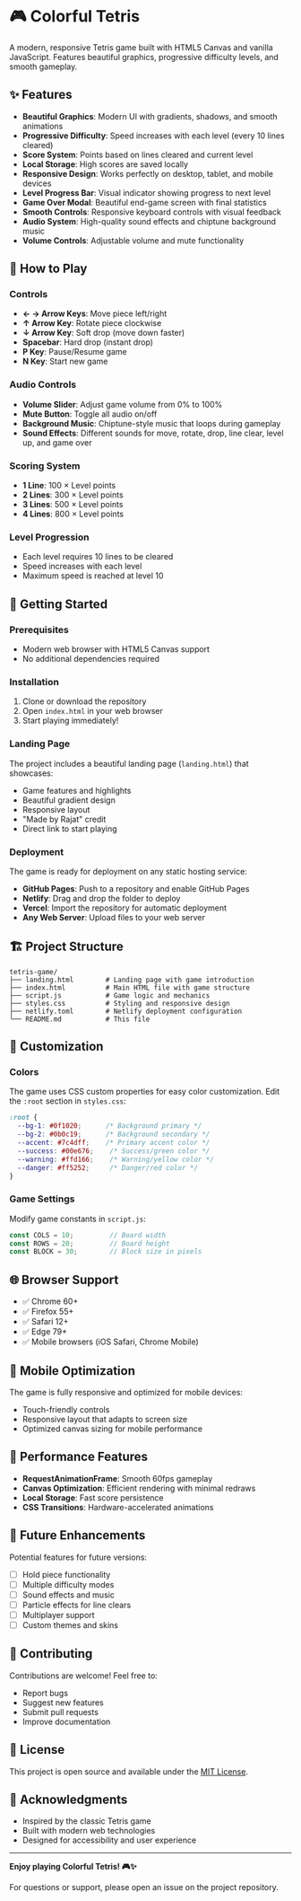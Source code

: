 # 🎮 Colorful Tetris

A modern, responsive Tetris game built with HTML5 Canvas and vanilla JavaScript. Features beautiful graphics, progressive difficulty levels, and smooth gameplay.

## ✨ Features

- **Beautiful Graphics**: Modern UI with gradients, shadows, and smooth animations
- **Progressive Difficulty**: Speed increases with each level (every 10 lines cleared)
- **Score System**: Points based on lines cleared and current level
- **Local Storage**: High scores are saved locally
- **Responsive Design**: Works perfectly on desktop, tablet, and mobile devices
- **Level Progress Bar**: Visual indicator showing progress to next level
- **Game Over Modal**: Beautiful end-game screen with final statistics
- **Smooth Controls**: Responsive keyboard controls with visual feedback
- **Audio System**: High-quality sound effects and chiptune background music
- **Volume Controls**: Adjustable volume and mute functionality

## 🎯 How to Play

### Controls
- **← → Arrow Keys**: Move piece left/right
- **↑ Arrow Key**: Rotate piece clockwise
- **↓ Arrow Key**: Soft drop (move down faster)
- **Spacebar**: Hard drop (instant drop)
- **P Key**: Pause/Resume game
- **N Key**: Start new game

### Audio Controls
- **Volume Slider**: Adjust game volume from 0% to 100%
- **Mute Button**: Toggle all audio on/off
- **Background Music**: Chiptune-style music that loops during gameplay
- **Sound Effects**: Different sounds for move, rotate, drop, line clear, level up, and game over

### Scoring System
- **1 Line**: 100 × Level points
- **2 Lines**: 300 × Level points
- **3 Lines**: 500 × Level points
- **4 Lines**: 800 × Level points

### Level Progression
- Each level requires 10 lines to be cleared
- Speed increases with each level
- Maximum speed is reached at level 10

## 🚀 Getting Started

### Prerequisites
- Modern web browser with HTML5 Canvas support
- No additional dependencies required

### Installation
1. Clone or download the repository
2. Open `index.html` in your web browser
3. Start playing immediately!

### Landing Page
The project includes a beautiful landing page (`landing.html`) that showcases:
- Game features and highlights
- Beautiful gradient design
- Responsive layout
- "Made by Rajat" credit
- Direct link to start playing

### Deployment
The game is ready for deployment on any static hosting service:

- **GitHub Pages**: Push to a repository and enable GitHub Pages
- **Netlify**: Drag and drop the folder to deploy
- **Vercel**: Import the repository for automatic deployment
- **Any Web Server**: Upload files to your web server

## 🏗️ Project Structure

```
tetris-game/
├── landing.html        # Landing page with game introduction
├── index.html          # Main HTML file with game structure
├── script.js           # Game logic and mechanics
├── styles.css          # Styling and responsive design
├── netlify.toml        # Netlify deployment configuration
└── README.md           # This file
```

## 🎨 Customization

### Colors
The game uses CSS custom properties for easy color customization. Edit the `:root` section in `styles.css`:

```css
:root {
  --bg-1: #0f1020;      /* Background primary */
  --bg-2: #0b0c19;      /* Background secondary */
  --accent: #7c4dff;    /* Primary accent color */
  --success: #00e676;    /* Success/green color */
  --warning: #ffd166;    /* Warning/yellow color */
  --danger: #ff5252;     /* Danger/red color */
}
```

### Game Settings
Modify game constants in `script.js`:

```javascript
const COLS = 10;         // Board width
const ROWS = 20;         // Board height
const BLOCK = 30;        // Block size in pixels
```

## 🌐 Browser Support

- ✅ Chrome 60+
- ✅ Firefox 55+
- ✅ Safari 12+
- ✅ Edge 79+
- ✅ Mobile browsers (iOS Safari, Chrome Mobile)

## 📱 Mobile Optimization

The game is fully responsive and optimized for mobile devices:
- Touch-friendly controls
- Responsive layout that adapts to screen size
- Optimized canvas sizing for mobile performance

## 🔧 Performance Features

- **RequestAnimationFrame**: Smooth 60fps gameplay
- **Canvas Optimization**: Efficient rendering with minimal redraws
- **Local Storage**: Fast score persistence
- **CSS Transitions**: Hardware-accelerated animations

## 🎯 Future Enhancements

Potential features for future versions:
- [ ] Hold piece functionality
- [ ] Multiple difficulty modes
- [ ] Sound effects and music
- [ ] Particle effects for line clears
- [ ] Multiplayer support
- [ ] Custom themes and skins

## 🤝 Contributing

Contributions are welcome! Feel free to:
- Report bugs
- Suggest new features
- Submit pull requests
- Improve documentation

## 📄 License

This project is open source and available under the [MIT License](LICENSE).

## 🙏 Acknowledgments

- Inspired by the classic Tetris game
- Built with modern web technologies
- Designed for accessibility and user experience

---

**Enjoy playing Colorful Tetris! 🎮✨**

For questions or support, please open an issue on the project repository.
